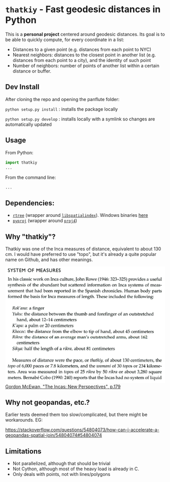 # `thatkiy` - Fast geodesic distances in Python

This is a **personal project** centered around geodesic distances.
Its goal is to be able to quickly compute, for every coordinate in a list:

- Distances to a given point (e.g. distances from each point to NYC)
- Nearest neighbors: distances to the closest point in another list (e.g. distances from each point to a city), and the identity of such point
- Number of neighbors: number of points of another list within a certain distance or buffer.


## Dev Install

After cloning the repo and opening the panflute folder:

`python setup.py install`
: installs the package locally

`python setup.py develop`
: installs locally with a symlink so changes are automatically updated


## Usage

From Python:

```python
import thatkiy
...
```

From the command line:

```
...
```

## Dependencies:

- [`rtree`](http://toblerity.org/rtree/) (wrapper around [`libspatialindex`](https://libspatialindex.org/)). Windows binaries [here](https://www.lfd.uci.edu/~gohlke/pythonlibs/#rtree)
- [`pyproj`](https://github.com/pyproj4/pyproj) (wrapper around [`proj4`](https://proj4.org/))


## Why "thatkiy"?

Thatkiy was one of the Inca measures of distance, equivalent to about 130 cm.
I would have preferred to use "topo", but it's already a quite popular name on Github, and has other meanings.

![Gordon McEwan, "The Incas: New Perspectives", p.179](docs/incas_new_perspective_mcewan_p179.png)
[Gordon McEwan, "The Incas: New Perspectives", p.179](https://books.google.com/books?id=J3WZuTINl2QC&pg=PA179)


## Why not geopandas, etc.?

Earlier tests deemed them too slow/complicated, but there might be workarounds. EG:

https://stackoverflow.com/questions/54804073/how-can-i-accelerate-a-geopandas-spatial-join/54804074#54804074


## Limitations

- Not parallelized, although that should be trivial
- Not Cython, although most of the heavy load is already in C.
- Only deals with points, not with lines/polygons
